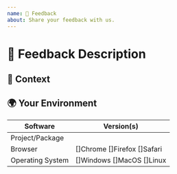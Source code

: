 ```yaml
---
name: 📝 Feedback
about: Share your feedback with us.
---
```


<!--- Please search open/closed issues before submitting a new issue to avoid duplicates -->

# 📝 Feedback Description

<!--- Provide your feedback here. Tell us what you like, what you don't like, and how we can improve -->

## 🔦 Context

<!--- How has this feedback affected you? What are you trying to accomplish? -->

## 🌍 Your Environment

<!--- Include as many relevant details about your environment as possible. This may include software versions, operating system, and device type -->

| Software         | Version(s)                  |
| ---------------- | --------------------------- |
| Project/Package  |                             |
| Browser          | []Chrome []Firefox []Safari |
| Operating System | []Windows []MacOS []Linux   |
